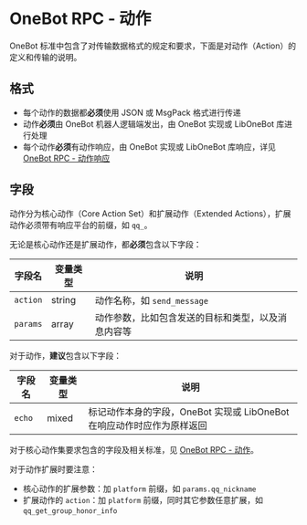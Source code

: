 # OneBot RPC - 动作

OneBot 标准中包含了对传输数据格式的规定和要求，下面是对动作（Action）的定义和传输的说明。

## 格式

- 每个动作的数据都**必须**使用 JSON 或 MsgPack 格式进行传递
- 动作**必须**由 OneBot 机器人逻辑端发出，由 OneBot 实现或 LibOneBot 库进行处理
- 每个动作**必须**有动作响应，由 OneBot 实现或 LibOneBot 库响应，详见 [OneBot RPC - 动作响应](../action-response)

## 字段

动作分为核心动作（Core Action Set）和扩展动作（Extended Actions），扩展动作必须带有响应平台的前缀，如 `qq_`。

无论是核心动作还是扩展动作，都**必须**包含以下字段：

字段名 | 变量类型 | 说明
--- | --- | ---
`action` | string | 动作名称，如 `send_message`
`params` | array | 动作参数，比如包含发送的目标和类型，以及消息内容等

对于动作，**建议**包含以下字段：

字段名 | 变量类型 | 说明
--- | --- | ---
`echo` | mixed | 标记动作本身的字段，OneBot 实现或 LibOneBot 在响应动作时应作为原样返回

对于核心动作集要求包含的字段及相关标准，见 [OneBot RPC - 动作](../../onebot-rpc/action)。

对于动作扩展时要注意：

- 核心动作的扩展参数：加 `platform` 前缀，如 `params.qq_nickname`
- 扩展动作的 `action`：加 `platform` 前缀，同时其它参数任意扩展，如 `qq_get_group_honor_info`
